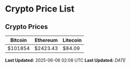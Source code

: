 # Crypto Price List

## Crypto Prices
| Bitcoin | Ethereum | Litecoin |
| ------- | -------- | -------- |
| $101854 | $2423.43 | $84.09 |
**Last Updated:** 2025-06-06 02:08 UTC
**Last Updated:** $DATE$
